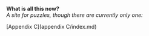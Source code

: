**What is all this now?**\
*A site for puzzles, though there are currently only one:*

[Appendix C](appendix C/index.md)
